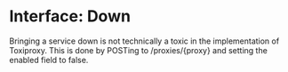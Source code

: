 # Interface: Down

Bringing a service down is not technically a toxic in the implementation of Toxiproxy.
This is done by POSTing to /proxies/{proxy} and setting the enabled field to false.
